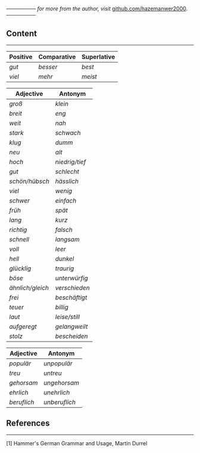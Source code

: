──────── *for more from the author, visit* [github.com/hazemanwer2000](https://github.com/hazemanwer2000). ────────
## Content
---

| Positive | Comparative | Superlative |
| -------- | ----------- | ----------- |
| *gut*    | *besser*    | *best*      |
| *viel*   | *mehr*      | *meist*     |

| Adjective        | Antonym        |
| ---------------- | -------------- |
| *groß*           | *klein*        |
| *breit*          | *eng*          |
| *weit*           | *nah*          |
| *stark*          | *schwach*      |
| *klug*           | *dumm*         |
| *neu*            | *alt*          |
| *hoch*           | *niedrig/tief* |
| *gut*            | *schlecht*     |
| *schön/hübsch*   | *hässlich*     |
| *viel*           | *wenig*        |
| *schwer*         | *einfach*      |
| *früh*           | *spät*<br>     |
| *lang*           | *kurz*         |
| *richtig*        | *falsch*       |
| *schnell*        | *langsam*      |
| *voll*           | *leer*         |
| *hell*           | *dunkel*       |
| *glücklig*       | *traurig*      |
| *böse*           | *unterwürfig*  |
| *ähnlich/gleich* | *verschieden*  |
| *frei*           | *beschäftigt*  |
| *teuer*          | *billig*       |
| *laut*           | *leise/still*  |
| *aufgeregt*      | *gelangweilt*  |
| *stolz*          | *bescheiden*   |

| Adjective   | Antonym       |
| ----------- | ------------- |
| *populär*   | *unpopulär*   |
| *treu*      | *untreu*      |
| *gehorsam*  | *ungehorsam*  |
| *ehrlich*   | *unehrlich*   |
| *beruflich* | *unberuflich* |

## References
---
[1] Hammer's German Grammar and Usage, Martin Durrel